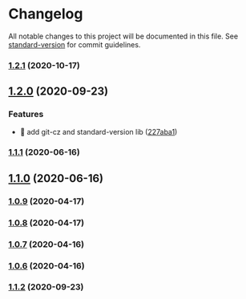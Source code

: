 # Changelog

All notable changes to this project will be documented in this file. See [standard-version](https://github.com/conventional-changelog/standard-version) for commit guidelines.

### [1.2.1](https://github.com/yeukfei02/stolenBike/compare/v1.2.0...v1.2.1) (2020-10-17)

## [1.2.0](https://github.com/yeukfei02/stolenBike/compare/v1.1.2...v1.2.0) (2020-09-23)


### Features

* 🎸 add git-cz and standard-version lib ([227aba1](https://github.com/yeukfei02/stolenBike/commit/227aba18f158085357acd811d7001d40d9505995))

### [1.1.1](https://github.com/yeukfei02/stolenBike/compare/v1.1.0...v1.1.1) (2020-06-16)

## [1.1.0](https://github.com/yeukfei02/stolenBike/compare/v1.0.9...v1.1.0) (2020-06-16)

### [1.0.9](https://github.com/yeukfei02/stolenBike/compare/v1.0.8...v1.0.9) (2020-04-17)

### [1.0.8](https://github.com/yeukfei02/stolenBike/compare/v1.0.7...v1.0.8) (2020-04-17)

### [1.0.7](https://github.com/yeukfei02/stolenBike/compare/v1.0.6...v1.0.7) (2020-04-16)

### [1.0.6](https://github.com/yeukfei02/stolenBike/compare/v1.0.5...v1.0.6) (2020-04-16)

### [1.1.2](https://github.com/yeukfei02/stolenBike/compare/v1.0.5...v1.1.2) (2020-09-23)
